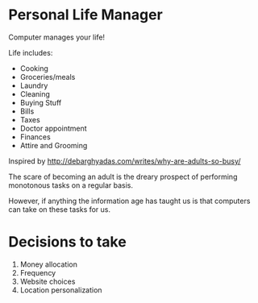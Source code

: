 # Personal Life Manager

Computer manages your life!

Life includes:
- Cooking
- Groceries/meals
- Laundry
- Cleaning
- Buying Stuff
- Bills
- Taxes
- Doctor appointment
- Finances
- Attire and Grooming

Inspired by http://debarghyadas.com/writes/why-are-adults-so-busy/

The scare of becoming an adult is the dreary prospect of performing monotonous tasks on a regular basis.

However, if anything the information age has taught us is that computers can take on these tasks for us.

# Decisions to take

1. Money allocation
2. Frequency
3. Website choices
4. Location personalization
